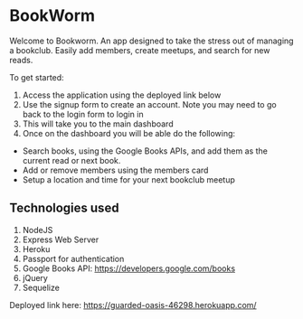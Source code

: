 # BookWorm
Welcome to Bookworm. An app designed to take the stress out of managing a bookclub. Easily add members, create meetups, and search for new reads.

To get started:
1) Access the application using the deployed link below
2) Use the signup form to create an account. Note you may need to go back to the login form to login in
3) This will take you to the main dashboard
4) Once on the dashboard you will be able do the following:
  - Search books, using the Google Books APIs, and add them as the current read or next book.
  - Add or remove members using the members card 
  - Setup a location and time for your next bookclub meetup


## Technologies used
1) NodeJS
2) Express Web Server
3) Heroku
4) Passport for authentication
5) Google Books API: https://developers.google.com/books
6) jQuery
7) Sequelize

Deployed link here: https://guarded-oasis-46298.herokuapp.com/
